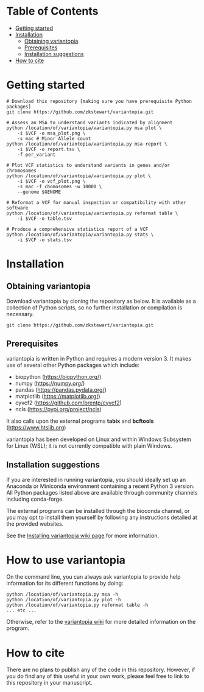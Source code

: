# Table of Contents
- [Getting started](#getting-started)
- [Installation](#installation)
  - [Obtaining variantopia](#obtaining-variantopia)
  - [Prerequisites](#prerequisites)
  - [Installation suggestions](#installation-suggestions)
- [How to cite](#how-to-cite)

# Getting started
```
# Download this repository [making sure you have prerequisite Python packages]
git clone https://github.com/zkstewart/variantopia.git

# Assess an MSA to understand variants indicated by alignment
python /location/of/variantopia/variantopia.py msa plot \
    -i $VCF -o msa_plot.png \
    -s mac # Minor Allele count
python /location/of/variantopia/variantopia.py msa report \
    -i $VCF -o report.tsv \
    -f per_variant

# Plot VCF statistics to understand variants in genes and/or chromosomes
python /location/of/variantopia/variantopia.py plot \
    -i $VCF -o vcf_plot.png \
    -s mac -f chomosomes -w 10000 \
    --genome $GENOME

# Reformat a VCF for manual inspection or compatibility with other software
python /location/of/variantopia/variantopia.py reformat table \
    -i $VCF -o table.tsv

# Produce a comprehensive statistics report of a VCF
python /location/of/variantopia/variantopia.py stats \
    -i $VCF -o stats.tsv
```

# Installation
## Obtaining variantopia
Download variantopia by cloning the repository as below. It is available as a collection of Python scripts, so no further installation or compilation is necessary.

```
git clone https://github.com/zkstewart/variantopia.git
```

## Prerequisites
variantopia is written in Python and requires a modern version 3. It makes use of several other Python packages which include:
- biopython (https://biopython.org/)
- numpy (https://numpy.org/)
- pandas (https://pandas.pydata.org/)
- matplotlib (https://matplotlib.org/)
- cyvcf2 (https://github.com/brentp/cyvcf2)
- ncls (https://pypi.org/project/ncls)

It also calls upon the external programs **tabix** and **bcftools** (https://www.htslib.org)

variantopia has been developed on Linux and within Windows Subsystem for Linux (WSL); it is not currently compatible with plain Windows.

## Installation suggestions
If you are interested in running variantopia, you should ideally set up an Anaconda or Miniconda environment containing a recent Python 3 version. All Python packages listed above are available through community channels including conda-forge.

The external programs can be installed through the bioconda channel, or you may opt to install them yourself by following any instructions detailed at the provided websites.

See the [Installing variantopia wiki page](https://github.com/zkstewart/variantopia/wiki/Installing-variantopia) for more information.

# How to use variantopia
On the command line, you can always ask variantopia to provide help information for its different functions by doing:

```
python /location/of/variantopia.py msa -h
python /location/of/variantopia.py plot -h
python /location/of/variantopia.py reformat table -h
... etc ...
```

Otherwise, refer to the [variantopia wiki](https://github.com/zkstewart/variantopia/wiki) for more detailed information on the program.

# How to cite
There are no plans to publish any of the code in this repository. However, if you do find any of this useful in your own work, please feel free to link to this repository in your manuscript.
